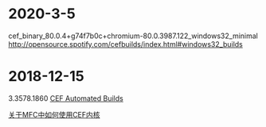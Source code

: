 # 2020-3-5
cef_binary_80.0.4+g74f7b0c+chromium-80.0.3987.122_windows32_minimal
http://opensource.spotify.com/cefbuilds/index.html#windows32_builds

# 2018-12-15
3.3578.1860
[CEF Automated Builds](http://opensource.spotify.com/cefbuilds/index.html)

[关于MFC中如何使用CEF内核](https://blog.csdn.net/chenlycly/article/details/53352208)
